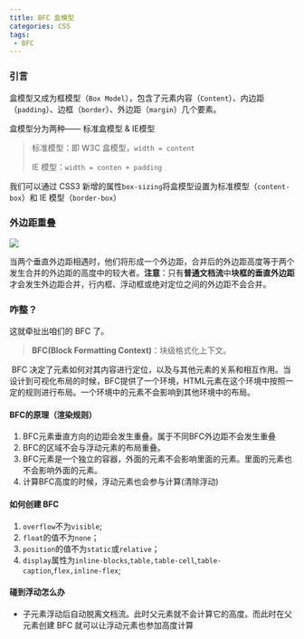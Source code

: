 ```yaml
---
title: BFC 盒模型
categories: CSS
tags:
 - BFC
---
```


### 引言

盒模型又成为框模型（`Box Model`），包含了元素内容（`Content`）、内边距（`padding`）、边框（`border`）、外边距（`margin`）几个要素。

盒模型分为两种—— 标准盒模型 & IE模型

> 标准模型：即 W3C 盒模型，`width = content`
>
> IE 模型：`width = conten + padding`

<!--more-->

我们可以通过 CSS3 新增的属性`box-sizing`将盒模型设置为标准模型（`content-box`）和 IE 模型（`border-box`）

### 外边距重叠

![](https://pic.superbed.cn/item/5c99dde53a213b041727474c)

当两个垂直外边距相遇时，他们将形成一个外边距，合并后的外边距高度等于两个发生合并的外边距的高度中的较大者。**注意**：只有**普通文档流**中**块框的垂直外边距**才会发生外边距合并，行内框、浮动框或绝对定位之间的外边距不会合并。

### 咋整？

这就牵扯出咱们的 BFC 了。

> **BFC(Block Formatting Context)**：块级格式化上下文。

​	BFC 决定了元素如何对其内容进行定位，以及与其他元素的关系和相互作用。当设计到可视化布局的时候，BFC提供了一个环境，HTML元素在这个环境中按照一定的规则进行布局。一个环境中的元素不会影响到其他环境中的布局。

#### **BFC的原理（渲染规则）**

1. BFC元素垂直方向的边距会发生重叠。属于不同BFC外边距不会发生重叠
2. BFC的区域不会与浮动元素的布局重叠。
3. BFC元素是一个独立的容器，外面的元素不会影响里面的元素。里面的元素也不会影响外面的元素。
4. 计算BFC高度的时候，浮动元素也会参与计算(清除浮动)

#### 如何创建 BFC

1. `overflow`不为`visible`;
2. `float`的值不为`none`；
3. `position`的值不为`static`或`relative`；
4. `display`属性为`inline-blocks`,`table,table-cell`,`table-caption`,`flex,inline-flex`;

#### 碰到浮动怎么办

- 子元素浮动后自动脱离文档流。此时父元素就不会计算它的高度。而此时在父元素创建 BFC 就可以让浮动元素也参加高度计算



